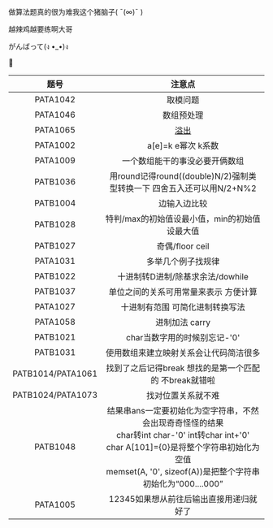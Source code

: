 做算法题真的很为难我这个猪脑子( ¯(∞)¯ )

越辣鸡越要练啊大哥

がんばって(ง •_•)ง

🎈

| 题号 | 注意点 |  
| :----:|:----:|  
|  PATA1042   |  取模问题  | 
| PATA1046| 数组预处理 |
|PATA1065|[溢出](https://coolshell.cn/articles/11466.html)|
|PATA1002|a[e]=k e幂次 k系数|
|PATA1009|一个数组能干的事没必要开俩数组|
|PATB1036|用round记得round((double)N/2)强制类型转换一下 四舍五入还可以用N/2+N%2|
|PATB1004|边输入边比较|
|PATB1028|特判/max的初始值设最小值，min的初始值设最大值|
|PATB1027|奇偶/floor ceil|
|PATA1031|多举几个例子找规律|
|PATB1022|十进制转D进制/除基求余法/dowhile|
|PATB1037|单位之间的关系可用常量来表示 方便计算|
|PATA1027|十进制有范围 可简化进制转换写法|
|PATA1058|进制加法 carry|
|PATB1021|char当数字用的时候别忘记-'0'|
|PATB1031|使用数组来建立映射关系会让代码简洁很多|
|PATB1014/PATA1061|找到了之后记得break 想找的是第一个匹配的 不break就错啦|
|PATB1024/PATA1073|找对位置关系就不难|
|PATB1048|结果串ans一定要初始化为空字符串，不然会出现奇奇怪怪的结果</br>char转int char-'0' int转char int+'0'</br>char A[101]={0}是将整个字符串初始化为空值</br>memset(A, '0', sizeof(A))是把整个字符串初始化为“000....000”|
|PATA1005|12345如果想从前往后输出直接用递归就好了|

